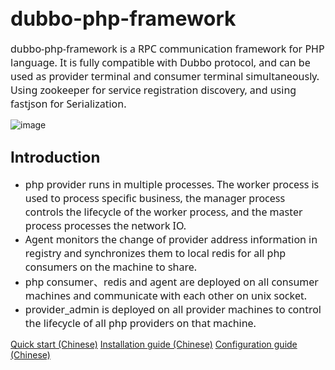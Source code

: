 ## <font size=6>dubbo-php-framework</font>


<font size=3 face="Segoe UI">dubbo-php-framework is a RPC communication framework for PHP language. It is fully compatible with Dubbo protocol, and can be used as provider terminal and consumer terminal simultaneously. Using zookeeper for service registration discovery, and using fastjson for Serialization.</font>

![image](https://github.com/lexin-fintech/dubbo-php-framework/blob/master/arch.png)

## <font size=5>Introduction</font>
- <font size=3 face="Segoe UI">php provider runs in multiple processes. The worker process is used to process specific business, the manager process controls the lifecycle of the worker process, and the master process processes the network IO.</font>
- <font size=3 face="Segoe UI">Agent monitors the change of provider address information in registry and synchronizes them to local redis for all php consumers on the machine to share.</font>
- <font size=3 face="Segoe UI">php consumer、redis and agent are deployed on all consumer machines and communicate with each other on unix socket.</font>
- <font size=3 face="Segoe UI">provider_admin is deployed on all provider machines to control the lifecycle of all php providers on that machine.</font>

<a href="https://github.com/dubbo/dubbo-php-framework/wiki/%E5%BF%AB%E9%80%9F%E5%BC%80%E5%A7%8B">Quick start (Chinese)</a>
<a href="https://github.com/dubbo/dubbo-php-framework/wiki/%E5%AE%89%E8%A3%85%E5%90%91%E5%AF%BC">Installation guide (Chinese)</a>
<a href="https://github.com/dubbo/dubbo-php-framework/wiki/%E9%85%8D%E7%BD%AE%E5%8F%82%E8%80%83%E6%89%8B%E5%86%8C">Configuration guide (Chinese)</a>


